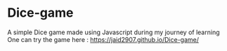 # Dice-game
A simple Dice game made using Javascript during my journey of learning 
One can try the game here : https://jaid2907.github.io/Dice-game/
